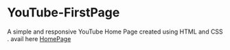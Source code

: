 # YouTube-FirstPage
A simple and responsive YouTube Home Page created using HTML and CSS . avail here [HomePage](https://kvprasad13.github.io/YouTube-FirstPage/)
